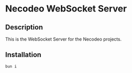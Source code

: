 # Necodeo WebSocket Server

## Description

This is the WebSocket Server for the Necodeo projects.

## Installation

```bash
bun i
```

